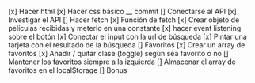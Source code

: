 [x] Hacer html
[x] Hacer css básico __ commit
[] Conectarse al API
  [x] Investigar el API
  [] Hacer fetch
    [x] Función de fetch
    [x] Crear objeto de películas recibidas y meterlo en una constante
  [x] hacer event listening sobre el botón
[x] Conectar el input con la url de búsqueda
[x] Pintar una tarjeta con el resultado de la búsqueda
[] Favoritos
  [x] Crear un array de favoritos
  [x] Añadir / quitar clase (toggle) según sea favorito o no 
  [] Mantener los favoritos siempre a la izquierda
[] Almacenar el array de favoritos en el localStorage
[] Bonus
